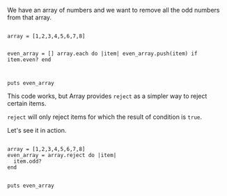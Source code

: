 We have an array of numbers
and we want to remove all
the odd numbers from that array.

<Editor lang="ruby">
<code>
array = [1,2,3,4,5,6,7,8]

even_array = []
array.each do |item|
  even_array.push(item) if item.even?
end

puts even_array
</code>
</Editor>

This code works, but Array
provides `reject` as a simpler way
to reject certain items.

`reject` will only reject items
for which the result of
condition is `true`.

Let's see it in action.

<Editor lang="ruby">
<code>
array = [1,2,3,4,5,6,7,8]
even_array = array.reject do |item|
  item.odd?
end

puts even_array
</code>
</Editor>